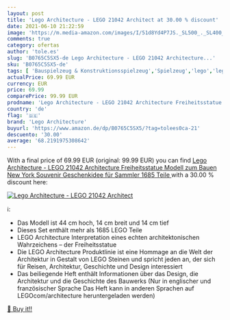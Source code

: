 ```yaml
---
layout: post
title: 'Lego Architecture - LEGO 21042 Architect at 30.00 % discount'
date: 2021-06-10 21:22:59
image: 'https://m.media-amazon.com/images/I/51d8Yd4P7JS._SL500_._SL400_.jpg'
comments: true
category: ofertas
author: 'tole.es'
slug: 'B0765C5SX5-de Lego Architecture - LEGO 21042 Architecture...'
sku: 'B0765C5SX5-de'
tags: [ 'Bauspielzeug & Konstruktionsspielzeug','Spielzeug','lego','lego architecture', ]
actualPrice: 69.99 EUR
currency: EUR
price: 69.99
comparePrice: 99.99 EUR
prodname: 'Lego Architecture - LEGO 21042 Architecture Freiheitsstatue  Modell zum Bauen  New York Souvenir  Geschenkidee für Sammler  1685 Teile '
country: 'de'
flag: '🇩🇪'
brand: 'Lego Architecture'
buyurl: 'https://www.amazon.de/dp/B0765C5SX5/?tag=tolees0ca-21'
descuento: '30.00'
average: '68.2191975308642'
---
```


With a final price of 69.99 EUR (original: 99.99 EUR) you can find [Lego Architecture - LEGO 21042 Architecture Freiheitsstatue  Modell zum Bauen  New York Souvenir  Geschenkidee für Sammler  1685 Teile ](https://www.amazon.de/dp/B0765C5SX5/?tag=tolees0ca-21) with a  30.00 % discount here:

[![Lego Architecture - LEGO 21042 Architect](https://m.media-amazon.com/images/I/51d8Yd4P7JS._SL500_._SL400_.jpg)](https://www.amazon.de/dp/B0765C5SX5/?tag=tolees0ca-21)

ℹ️:

- Das Modell ist 44 cm hoch, 14 cm breit und 14 cm tief
- Dieses Set enthält mehr als 1685 LEGO Teile
- LEGO Architecture Interpretation eines echten architektonischen Wahrzeichens – der Freiheitsstatue
- Die LEGO Architecture Produktlinie ist eine Hommage an die Welt der Architektur in Gestalt von LEGO Steinen und spricht jeden an, der sich für Reisen, Architektur, Geschichte und Design interessiert
- Das beiliegende Heft enthält Informationen über das Design, die Architektur und die Geschichte des Bauwerks (Nur in englischer und französischer Sprache Das Heft kann in anderen Sprachen auf LEGOcom/architecture heruntergeladen werden)

[🛒 Buy it!!](https://www.amazon.de/dp/B0765C5SX5/?tag=tolees0ca-21)
